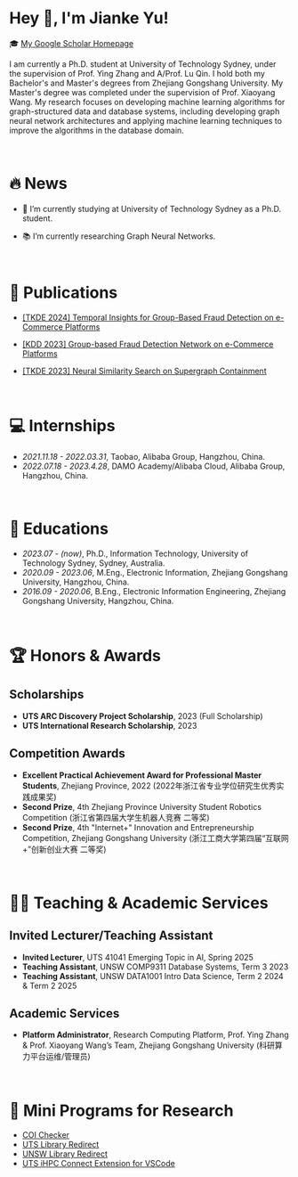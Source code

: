 <span class='anchor' id='about-me'></span>
  
# Hey 👋, I'm Jianke Yu!
  
  
🎓 [My Google Scholar Homepage](https://scholar.google.com/citations?user=EwomMksAAAAJ)  

I am currently a Ph.D. student at University of Technology Sydney, under the supervision of Prof. Ying Zhang and A/Prof. Lu Qin.
I hold both my Bachelor's and Master's degrees from Zhejiang Gongshang University. My Master's degree was completed under the supervision of Prof. Xiaoyang Wang.
My research focuses on developing machine learning algorithms for graph-structured data and database systems, including developing graph neural network architectures and applying machine learning techniques to improve the algorithms in the database domain.

<br/>  

# 🔥 News
- 🏫 I’m currently studying at University of Technology Sydney as a Ph.D. student.  
  

- 📚 I’m currently researching Graph Neural Networks.  
  

<br/>  

# 📝 Publications 

- [[TKDE 2024] Temporal Insights for Group-Based Fraud Detection on e-Commerce Platforms](https://ieeexplore.ieee.org/document/10740556/)

- [[KDD 2023] Group-based Fraud Detection Network on e-Commerce Platforms](https://dl.acm.org/doi/10.1145/3580305.3599836)

- [[TKDE 2023] Neural Similarity Search on Supergraph Containment](https://ieeexplore.ieee.org/abstract/document/10135129)

  
<br/>   

# 💻 Internships
- *2021.11.18 - 2022.03.31*, Taobao, Alibaba Group, Hangzhou, China.
- *2022.07.18 - 2023.4.28*, DAMO Academy/Alibaba Cloud, Alibaba Group, Hangzhou, China.

<br/>   

# 📖 Educations
- *2023.07 - (now)*, Ph.D., Information Technology, University of Technology Sydney, Sydney, Australia.
- *2020.09 - 2023.06*, M.Eng., Electronic Information, Zhejiang Gongshang University, Hangzhou, China.
- *2016.09 - 2020.06*, B.Eng., Electronic Information Engineering, Zhejiang Gongshang University, Hangzhou, China. 

<br/>  

# 🏆 Honors & Awards

## Scholarships
- **UTS ARC Discovery Project Scholarship**, 2023 (Full Scholarship)
- **UTS International Research Scholarship**, 2023

## Competition Awards
- **Excellent Practical Achievement Award for Professional Master Students**, Zhejiang Province, 2022 (2022年浙江省专业学位研究生优秀实践成果奖)
- **Second Prize**, 4th Zhejiang Province University Student Robotics Competition (浙江省第四届大学生机器人竞赛 二等奖)
- **Second Prize**, 4th "Internet+" Innovation and Entrepreneurship Competition, Zhejiang Gongshang University (浙江工商大学第四届“互联网+”创新创业大赛 二等奖)

<br/>

# 👨‍🏫 Teaching & Academic Services

## Invited Lecturer/Teaching Assistant
- **Invited Lecturer**, UTS 41041 Emerging Topic in AI, Spring 2025
- **Teaching Assistant**, UNSW COMP9311 Database Systems, Term 3 2023
- **Teaching Assistant**, UNSW DATA1001 Intro Data Science, Term 2 2024 & Term 2 2025

## Academic Services
- **Platform Administrator**, Research Computing Platform, Prof. Ying Zhang & Prof. Xiaoyang Wang’s Team, Zhejiang Gongshang University (科研算力平台运维/管理员)

<br/>

# 🔗 Mini Programs for Research

- [COI Checker](https://coi.jianke-yu.online/)
- [UTS Library Redirect](https://github.com/yujianke100/University-Library-Redirect)
- [UNSW Library Redirect](https://github.com/yujianke100/University-Library-Redirect/tree/UNSW)
- [UTS iHPC Connect Extension for VSCode](https://github.com/yujianke100/UTS-iHPC-Connection-Wizard)


<br/>  

<!--<span class='anchor' id='Recent-Blog-Posts'></span>-->

<!--BLOG_START-->
